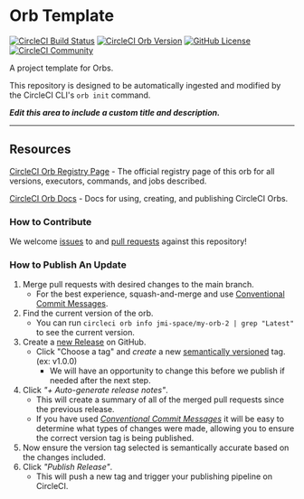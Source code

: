 # Orb Template


[![CircleCI Build Status](https://circleci.com/gh/jenny-miggin/my-orb-2.svg?style=shield "CircleCI Build Status")](https://circleci.com/gh/jenny-miggin/my-orb-2) [![CircleCI Orb Version](https://badges.circleci.com/orbs/jmi-space/my-orb-2.svg)](https://circleci.com/orbs/registry/orb/jmi-space/my-orb-2) [![GitHub License](https://img.shields.io/badge/license-MIT-lightgrey.svg)](https://raw.githubusercontent.com/jenny-miggin/my-orb-2/master/LICENSE) [![CircleCI Community](https://img.shields.io/badge/community-CircleCI%20Discuss-343434.svg)](https://discuss.circleci.com/c/ecosystem/orbs)



A project template for Orbs.

This repository is designed to be automatically ingested and modified by the CircleCI CLI's `orb init` command.

_**Edit this area to include a custom title and description.**_

---

## Resources

[CircleCI Orb Registry Page](https://circleci.com/orbs/registry/orb/jmi-space/my-orb-2) - The official registry page of this orb for all versions, executors, commands, and jobs described.

[CircleCI Orb Docs](https://circleci.com/docs/2.0/orb-intro/#section=configuration) - Docs for using, creating, and publishing CircleCI Orbs.

### How to Contribute

We welcome [issues](https://github.com/jenny-miggin/my-orb-2/issues) to and [pull requests](https://github.com/jenny-miggin/my-orb-2/pulls) against this repository!

### How to Publish An Update
1. Merge pull requests with desired changes to the main branch.
    - For the best experience, squash-and-merge and use [Conventional Commit Messages](https://conventionalcommits.org/).
2. Find the current version of the orb.
    - You can run `circleci orb info jmi-space/my-orb-2 | grep "Latest"` to see the current version.
3. Create a [new Release](https://github.com/jenny-miggin/my-orb-2/releases/new) on GitHub.
    - Click "Choose a tag" and _create_ a new [semantically versioned](http://semver.org/) tag. (ex: v1.0.0)
      - We will have an opportunity to change this before we publish if needed after the next step.
4.  Click _"+ Auto-generate release notes"_.
    - This will create a summary of all of the merged pull requests since the previous release.
    - If you have used _[Conventional Commit Messages](https://conventionalcommits.org/)_ it will be easy to determine what types of changes were made, allowing you to ensure the correct version tag is being published.
5. Now ensure the version tag selected is semantically accurate based on the changes included.
6. Click _"Publish Release"_.
    - This will push a new tag and trigger your publishing pipeline on CircleCI.